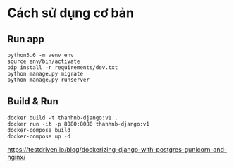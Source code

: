 # Cách sử dụng cơ bản

## Run app
```
python3.6 -m venv env
source env/bin/activate
pip install -r requirements/dev.txt
python manage.py migrate
python manage.py runserver
```

## Build & Run 
```
docker build -t thanhnb-django:v1 .
docker run -it -p 8080:8080 thanhnb-django:v1
docker-compose build
docker-compose up -d
```

https://testdriven.io/blog/dockerizing-django-with-postgres-gunicorn-and-nginx/
